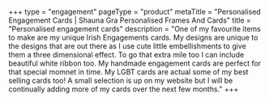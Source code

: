 +++
type = "engagement"
pageType = "product"
metaTitle = "Personalised Engagement Cards | Shauna Gra Personalised Frames And Cards"
title = "Personalised engagement cards"
description = "One of my favourite items to make are my unique Irish Engagements cards. My designs are unique to the designs that are out there as I use cute little embellishments to give them a three dimensional effect. To go that extra mile too I can include beautiful white ribbon too. My handmade engagement cards are perfect for that special momnet in time. My LGBT cards are actual some of my best selling cards too! A small selection is up on my website but I will be continually adding more of my cards over the next few months."
+++

